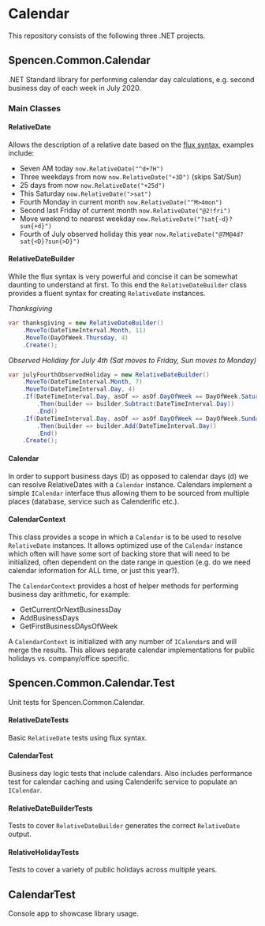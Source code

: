 # Calendar
This repository consists of the following three .NET projects.

## Spencen.Common.Calendar
.NET Standard library for performing calendar day calculations, e.g. second business day of each week in July 2020.

### Main Classes
#### RelativeDate
Allows the description of a relative date based on the [flux syntax](https://docs.flux.ly/flux-8-1-docs/time-expressions.html#relative-time-expressions), examples include:
* Seven AM today `now.RelativeDate("^d+7H")`
* Three weekdays from now `now.RelativeDate("+3D")` (skips Sat/Sun)
* 25 days from now `now.RelativeDate("+25d")`
* This Saturday `now.RelativeDate(">sat")`
* Fourth Monday in current month `now.RelativeDate("^M>4mon")`
* Second last Friday of current month `now.RelativeDate("@2!fri")`
* Move weekend to nearest weekday `now.RelativeDate("?sat{-d}?sun{+d}")`
* Fourth of July observed holiday this year `now.RelativeDate("@7M@4d?sat{<D}?sun{>D}")`

#### RelativeDateBuilder
While the flux syntax is very powerful and concise it can be somewhat daunting to understand at first. 
To this end the `RelativeDateBuilder` class provides a fluent syntax for creating `RelativeDate` instances.

_Thanksgiving_
```csharp
var thanksgiving = new RelativeDateBuilder()
    .MoveTo(DateTimeInterval.Month, 11)
    .MoveTo(DayOfWeek.Thursday, 4)
    .Create();
```

_Observed Holidiay for July 4th (Sat moves to Friday, Sun moves to Monday)_
```csharp
var julyFourthObservedHoliday = new RelativeDateBuilder()
    .MoveTo(DateTimeInterval.Month, 7)
    .MoveTo(DateTimeInterval.Day, 4)
    .If(DateTimeInterval.Day, asOf => asOf.DayOfWeek == DayOfWeek.Saturday)
        .Then(builder => builder.Subtract(DateTimeInterval.Day))
        .End()
    .If(DateTimeInterval.Day, asOf => asOf.DayOfWeek == DayOfWeek.Sunday)
        .Then(builder => builder.Add(DateTimeInterval.Day))
        .End()
    .Create();
```
#### Calendar
In order to support business days (D) as opposed to calendar days (d) we can resolve
RelativeDates with a `Calendar` instance. Calendars implement a simple `ICalendar` interface
thus allowing them to be sourced from multiple places (database, service such as Calenderific etc.).

#### CalendarContext
This class provides a scope in which a `Calendar` is to be used to resolve `RelativeDate` instances.
It allows optimized use of the `Calendar` instance which often will have some sort of backing store
that will need to be initialized, often dependent on the date range in question (e.g. do we need
calendar information for ALL time, or just this year?).

The `CalendarContext` provides a host of helper methods for performing business day arithmetic,
for example:
* GetCurrentOrNextBusinessDay
* AddBusinessDays
* GetFirstBusinessDAysOfWeek

A `CalendarContext` is initialized with any number of `ICalendar`s and will merge the results. 
This allows separate calendar implementations for public holidays vs. company/office specific.


## Spencen.Common.Calendar.Test
Unit tests for Spencen.Common.Calendar.

#### RelativeDateTests
Basic `RelativeDate` tests using flux syntax.
#### CalendarTest
Business day logic tests that include calendars.
Also includes performance test for calendar caching and using Calenderifc service to populate an `ICalendar`.
#### RelativeDateBuilderTests
Tests to cover `RelativeDateBuilder` generates the correct `RelativeDate` output.
#### RelativeHolidayTests
Tests to cover a variety of public holidays across multiple years.

## CalendarTest
Console app to showcase library usage.